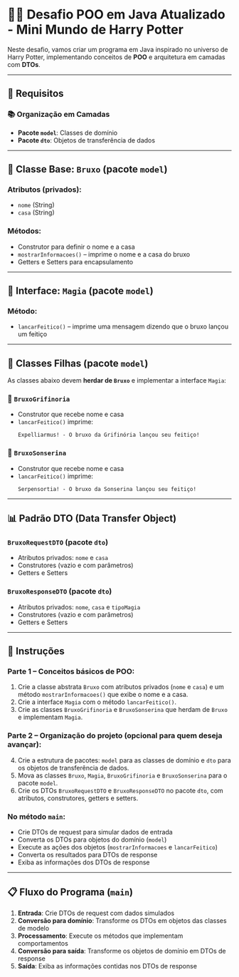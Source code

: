 
# 🧙‍♂️ Desafio POO em Java Atualizado - Mini Mundo de Harry Potter

Neste desafio, vamos criar um programa em Java inspirado no universo de Harry Potter, implementando conceitos de **POO** e arquitetura em camadas com **DTOs**.

---

## 🧩 Requisitos

### 📚 Organização em Camadas

- **Pacote `model`**: Classes de domínio  
- **Pacote `dto`**: Objetos de transferência de dados

---

## 📌 Classe Base: `Bruxo` (pacote `model`)

### Atributos (privados):
- `nome` (String)
- `casa` (String)

### Métodos:
- Construtor para definir o nome e a casa  
- `mostrarInformacoes()` – imprime o nome e a casa do bruxo  
- Getters e Setters para encapsulamento

---

## 🧙 Interface: `Magia` (pacote `model`)

### Método:
- `lancarFeitico()` – imprime uma mensagem dizendo que o bruxo lançou um feitiço

---

## 🧬 Classes Filhas (pacote `model`)

As classes abaixo devem **herdar de `Bruxo`** e implementar a interface `Magia`:

### 🦁 `BruxoGrifinoria`
- Construtor que recebe nome e casa  
- `lancarFeitico()` imprime:  
  ```
  Expelliarmus! - O bruxo da Grifinória lançou seu feitiço!
  ```

### 🐍 `BruxoSonserina`
- Construtor que recebe nome e casa  
- `lancarFeitico()` imprime:  
  ```
  Serpensortia! - O bruxo da Sonserina lançou seu feitiço!
  ```

---

## 📊 Padrão DTO (Data Transfer Object)

### `BruxoRequestDTO` (pacote `dto`)
- Atributos privados: `nome` e `casa`  
- Construtores (vazio e com parâmetros)  
- Getters e Setters  

### `BruxoResponseDTO` (pacote `dto`)
- Atributos privados: `nome`, `casa` e `tipoMagia`  
- Construtores (vazio e com parâmetros)  
- Getters e Setters  

---

## 🧪 Instruções

### Parte 1 – Conceitos básicos de POO:
1. Crie a classe abstrata `Bruxo` com atributos privados (`nome` e `casa`) e um método `mostrarInformacoes()` que exibe o nome e a casa.
2. Crie a interface `Magia` com o método `lancarFeitico()`.
3. Crie as classes `BruxoGrifinoria` e `BruxoSonserina` que herdam de `Bruxo` e implementam `Magia`.

### Parte 2 – Organização do projeto (opcional para quem deseja avançar):
4. Crie a estrutura de pacotes: `model` para as classes de domínio e `dto` para os objetos de transferência de dados.
5. Mova as classes `Bruxo`, `Magia`, `BruxoGrifinoria` e `BruxoSonserina` para o pacote `model`.
6. Crie os DTOs `BruxoRequestDTO` e `BruxoResponseDTO` no pacote `dto`, com atributos, construtores, getters e setters.

### No método `main`:
- Crie DTOs de request para simular dados de entrada  
- Converta os DTOs para objetos do domínio (`model`)  
- Execute as ações dos objetos (`mostrarInformacoes` e `lancarFeitico`)  
- Converta os resultados para DTOs de response  
- Exiba as informações dos DTOs de response  

---

## 📋 Fluxo do Programa (`main`)

1. **Entrada**: Crie DTOs de request com dados simulados  
2. **Conversão para domínio**: Transforme os DTOs em objetos das classes de modelo  
3. **Processamento**: Execute os métodos que implementam comportamentos  
4. **Conversão para saída**: Transforme os objetos de domínio em DTOs de response  
5. **Saída**: Exiba as informações contidas nos DTOs de response  
